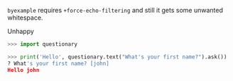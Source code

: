 `byexample` requires `+force-echo-filtering` and still it gets some
unwanted whitespace.

Unhappy

```python
>>> import questionary

>>> print('Hello', questionary.text("What's your first name?").ask())  # byexample: +type +term=ansi -x-byexample-brk 1
? What's your first name? [john]
Hello john
```
